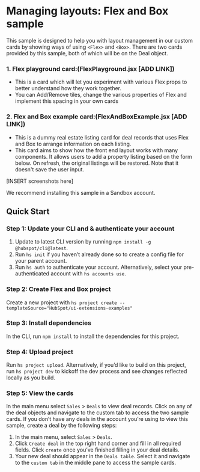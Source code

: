 # Managing layouts: Flex and Box sample
This sample is designed to help you with layout management in our custom cards by showing ways of using `<Flex>` and `<Box>`. There are two cards provided by this sample, both of which will be on the Deal object. 
### 1. **Flex playground card**:(FlexPlayground.jsx [ADD LINK]) 
- This is a card which will let you experiment with various Flex props to better understand how they work together.
- You can Add/Remove tiles, change the various properties of Flex and implement this spacing in your own cards


### 2. **Flex and Box example card**:(FlexAndBoxExample.jsx [ADD LINK]) 
- This is a dummy real estate listing card for deal records that uses Flex and Box to arrange information on each listing.
 - This card aims to show how the front end layout works with many components. It allows users to add a property listing based on the form below. On refresh, the original listings will be restored. Note that it doesn't save the user input. 

[INSERT screenshots here]

We recommend installing this sample in a Sandbox account.

## Quick Start

### Step 1: Update your CLI and & authenticate your account

1. Update to latest CLI version by running `npm install -g @hubspot/cli@latest`.
1. Run `hs init` if you haven’t already done so to create a config file for your parent account.
1. Run `hs auth` to authenticate your account. Alternatively, select your pre-authenticated account with `hs accounts use`.

### Step 2: Create Flex and Box project
Create a new project with `hs project create --templateSource="HubSpot/ui-extensions-examples"`

### Step 3: Install dependencies

In the CLI, run `npm install` to install the dependencies for this project.

### Step 4: Upload project

Run `hs project upload`. Alternatively, if you’d like to build on this project, run `hs project dev` to kickoff the dev process and see changes reflected locally as you build.

### Step 5: View the cards

In the main menu select `Sales` > `Deals` to view deal records. Click on any of the deal objects and navigate to the custom tab to access the two sample cards. If you don’t have any deals in the account you’re using to view this sample, create a deal by the following steps:

1. In the main menu, select `Sales` > `Deals`.
2. Click `Create deal` in the top right hand corner and fill in all required fields. Click `create` once you’ve finished filling in your deal details.
3. Your new deal should appear in the `Deals table`. Select it and navigate to the `custom tab` in the middle pane to access the sample cards.

